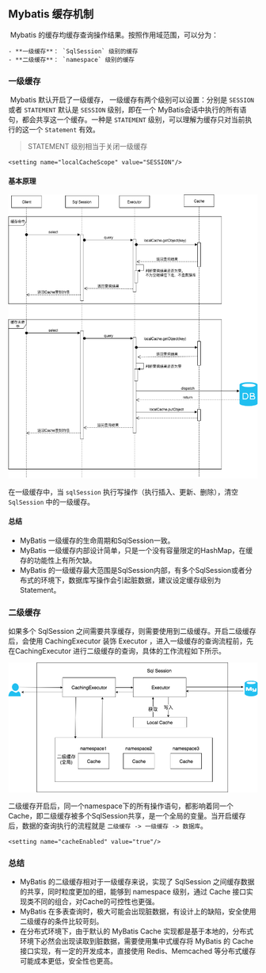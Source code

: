 ## Mybatis 缓存机制

​	Mybatis 的缓存均缓存查询操作结果。按照作用域范围，可以分为：

```
- **一级缓存**： `SqlSession` 级别的缓存
- **二级缓存**： `namespace` 级别的缓存
```

### 一级缓存

​	Mybatis 默认开启了一级缓存， 一级缓存有两个级别可以设置：分别是 `SESSION` 或者 `STATEMENT` 默认是 `SESSION` 级别，即在一个 MyBatis会话中执行的所有语句，都会共享这一个缓存。一种是 `STATEMENT` 级别，可以理解为缓存只对当前执行的这一个 `Statement` 有效。

> STATEMENT 级别相当于关闭一级缓存

```
<setting name="localCacheScope" value="SESSION"/>
```

#### 基本原理

![img](../image/2019-04-05-22-04-22.png)

在一级缓存中，当 `sqlSession` 执行写操作（执行插入、更新、删除），清空 `SqlSession` 中的一级缓存。

#### 总结

- MyBatis 一级缓存的生命周期和SqlSession一致。
- MyBatis 一级缓存内部设计简单，只是一个没有容量限定的HashMap，在缓存的功能性上有所欠缺。
- MyBatis 的一级缓存最大范围是SqlSession内部，有多个SqlSession或者分布式的环境下，数据库写操作会引起脏数据，建议设定缓存级别为Statement。

### 二级缓存

如果多个 SqlSession 之间需要共享缓存，则需要使用到二级缓存。开启二级缓存后，会使用 CachingExecutor 装饰 Executor ，进入一级缓存的查询流程前，先在CachingExecutor 进行二级缓存的查询，具体的工作流程如下所示。

![img](../image/2019-04-05-22-10-04.png)

二级缓存开启后，同一个namespace下的所有操作语句，都影响着同一个Cache，即二级缓存被多个SqlSession共享，是一个全局的变量。当开启缓存后，数据的查询执行的流程就是 `二级缓存 -> 一级缓存 -> 数据库`。

```
<setting name="cacheEnabled" value="true"/>
```

### 总结

- MyBatis 的二级缓存相对于一级缓存来说，实现了 SqlSession 之间缓存数据的共享，同时粒度更加的细，能够到 namespace 级别，通过 Cache 接口实现类不同的组合，对Cache的可控性也更强。
- MyBatis 在多表查询时，极大可能会出现脏数据，有设计上的缺陷，安全使用二级缓存的条件比较苛刻。
- 在分布式环境下，由于默认的 MyBatis Cache 实现都是基于本地的，分布式环境下必然会出现读取到脏数据，需要使用集中式缓存将 MyBatis 的 Cache 接口实现，有一定的开发成本，直接使用 Redis、Memcached 等分布式缓存可能成本更低，安全性也更高。
